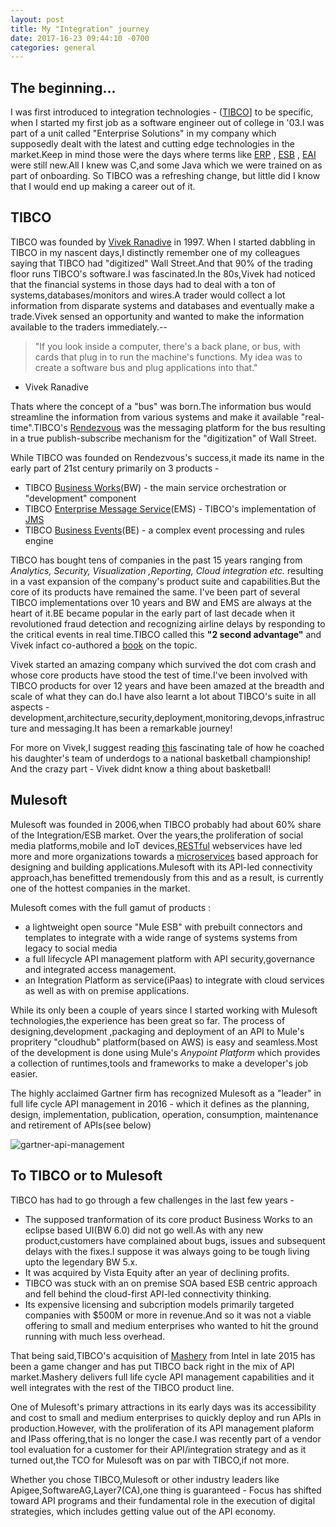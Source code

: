 ```yaml
---
layout: post
title: My "Integration" journey
date: 2017-16-23 09:44:10 -0700
categories: general
---
```


## The beginning...
I was first introduced to integration technologies - ([TIBCO](https://en.wikipedia.org/wiki/TIBCO_Software)] to be specific, when I started my first job as a software engineer out of college in '03.I was part of a unit called "Enterprise Solutions" in my company which supposedly dealt with the latest and cutting edge technologies in the market.Keep in mind those were the days where terms like   [ERP](https://en.wikipedia.org/wiki/Enterprise_resource_planning) , [ESB](https://en.wikipedia.org/wiki/Enterprise_service_bus) , [EAI](https://en.wikipedia.org/wiki/Enterprise_application_integration) were still new.All I knew was C,and some Java which we were trained on as part of onboarding. So TIBCO was a refreshing change, but little did I know that I would end up making a career out of it.

## TIBCO
TIBCO was founded by [Vivek Ranadive](https://en.wikipedia.org/wiki/Vivek_Ranadiv%C3%A9) in 1997. When I started dabbling in TIBCO in my nascent days,I distinctly remember one of my colleagues saying that TIBCO had "digitized" Wall Street.And that 90% of the trading floor runs TIBCO's software.I was fascinated.In the 80s,Vivek had noticed that the financial systems in those days had to deal with a ton of systems,databases/monitors and wires.A trader would collect a lot information from disparate systems and databases and eventually make a trade.Vivek sensed an opportunity and wanted to make the information available to the traders immediately.--

> "If you look inside a computer, there's a back plane, or bus, with cards that plug in to run the machine's functions. My idea was to create a software bus and plug applications into that." 

- Vivek Ranadive

Thats where the concept of a "bus" was born.The information bus would streamline the information from various systems and make it available "real-time".TIBCO's [Rendezvous](https://en.wikipedia.org/wiki/TIBCO_Rendezvous) was the messaging platform for the bus resulting in a true publish-subscribe mechanism for the "digitization" of Wall Street.

While TIBCO was founded on Rendezvous's success,it made its name in the early part of 21st century primarily on 3 products - 

- TIBCO [Business Works](https://www.tibco.com/products/tibco-businessworks)(BW) - the main service orchestration or "development" component 
- TIBCO [Enterprise Message Service](https://www.tibco.com/products/tibco-enterprise-message-service)(EMS) - TIBCO's implementation of [JMS](https://en.wikipedia.org/wiki/Java_Message_Service)
- TIBCO [Business Events](https://www.tibco.com/products/tibco-businessevents)(BE) - a complex event processing and rules engine

TIBCO has bought tens of companies in the past 15 years ranging from _Analytics, Security, Visualization ,Reporting, Cloud integration etc._ resulting in a vast expansion of the company's product suite and capabilities.But the core of its products have remained the same. I've been part of several TIBCO implementations over 10 years and BW and EMS are always at the heart of it.BE became popular in the early part of last decade when it revolutioned fraud detection and recognizing airline delays by responding to the critical events in real time.TIBCO called this **"2 second advantage"** and Vivek infact co-authored a [book](https://www.amazon.com/Two-Second-Advantage-Succeed-Anticipating-Future-Just/dp/0307887650) on the topic.

Vivek started an amazing company which survived the dot com crash and whose core products have stood the test of time.I've been involved with TIBCO products for over 12 years and have been amazed at the breadth and scale of what they can do.I have also learnt a lot about TIBCO's suite in all aspects - development,architecture,security,deployment,monitoring,devops,infrastructure and messaging.It has been a remarkable journey!

For more on Vivek,I suggest reading [this](http://www.newyorker.com/magazine/2009/05/11/how-david-beats-goliath) fascinating tale of how he coached his daughter's team of underdogs to a national basketball championship! And the crazy part - Vivek didnt know a thing about basketball!


## Mulesoft
Mulesoft was founded in 2006,when TIBCO probably had about 60% share of the Integration/ESB market. Over the years,the proliferation of social media platforms,mobile and IoT devices,[RESTful](https://en.wikipedia.org/wiki/Representational_state_transfer) webservices have led more and more organizations towards a [microservices](https://en.wikipedia.org/wiki/Microservices) based approach for designing and building applications.Mulesoft  with its API-led connectivity approach,has benefitted tremendously from this and as a result, is currently one of the hottest companies in the market. 

Mulesoft comes with the full gamut of products :
- a lightweight open source "Mule ESB" with prebuilt connectors and templates to integrate with a wide range of systems systems from legacy to social media
- a full lifecycle API management platform with API security,governance and integrated access management.
- an Integration Platform as service(iPaas) to integrate with cloud services as well as with on premise applications.

While its only been a couple of years since I started working with Mulesoft technologies,the experience has been great so far. The process of designing,development ,packaging and deployment of an API to Mule's propritery "cloudhub" platform(based on AWS) is easy and seamless.Most of the development is done using Mule's _Anypoint Platform_ which provides a collection of runtimes,tools and frameworks to make a developer's job easier.

The highly acclaimed Gartner firm has recognized Mulesoft as a "leader" in full life cycle API management in 2016 - which it defines as the planning, design, implementation, publication, operation, consumption, maintenance and retirement of APIs(see below)

![gartner-api-management](/img/cogniden/gartner-api-management "Gartner magic quadrant API management")

## To TIBCO or to Mulesoft

TIBCO has had to go through a few challenges in the last few years -

- The supposed tranformation of its core product Business Works to an eclipse based UI(BW 6.0) did not go well.As with any new product,customers have complained about bugs, issues and subsequent delays with the fixes.I suppose it was always going to be tough living upto the legendary BW 5.x.
- It was acquired by Vista Equity after an year of declining profits.
- TIBCO was stuck with an on premise SOA based ESB centric approach and fell behind the cloud-first API-led connectivity thinking.
- Its expensive licensing and subcription models primarily targeted companies with $500M or more in revenue.And so it was not a viable offering to small and medium enterprises who wanted to hit the ground running with much less overhead.

That being said,TIBCO's acquisition of [Mashery](https://www.mashery.com/api-management) from Intel in late 2015 has been a game changer and has put TIBCO back right in the mix of API market.Mashery delivers full life cycle API management capabilities and it well integrates with the rest of the TIBCO product line.

One of Mulesoft's primary attractions in its early days was its accessibility and cost to small and medium enterprises to quickly deploy and run APIs in production.However, with the proliferation of its API management plaform and IPass offering,that is no longer the case.I was recently part of a vendor tool evaluation for a customer for their API/integration strategy and as it turned out,the TCO for Mulesoft was on par with TIBCO,if not more.

Whether you chose TIBCO,Mulesoft or other industry leaders like Apigee,SoftwareAG,Layer7(CA),one thing is guaranteed - Focus has shifted toward API programs and their fundamental role in the execution of digital strategies, which includes getting value out of the API economy.

